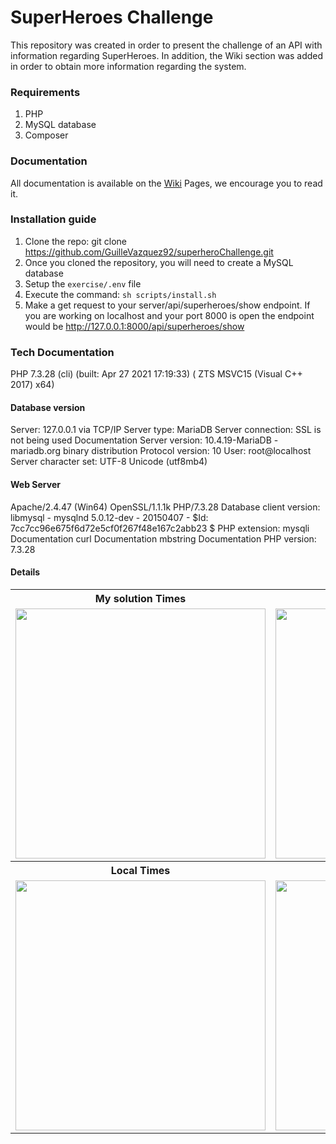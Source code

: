 # SuperHeroes Challenge
This repository was created in order to present the challenge of an API with information regarding SuperHeroes.
In addition, the Wiki section was added in order to obtain more information regarding the system.

### Requirements
1. PHP
2. MySQL database
3. Composer



### Documentation
All documentation is available on the <a href="https://github.com/GuilleVazquez92/superheroChallenge/wiki">Wiki</a> Pages, we encourage you to read it.

### Installation guide

1. Clone the repo:
git clone https://github.com/GuilleVazquez92/superheroChallenge.git
2. Once you cloned the repository, you will need to create a MySQL database
3. Setup the `exercise/.env` file
4. Execute the command: `sh scripts/install.sh`
5. Make a get request to your server/api/superheroes/show endpoint.
If you are working on localhost and your port 8000 is open the endpoint would be
http://127.0.0.1:8000/api/superheroes/show


### Tech Documentation

PHP 7.3.28 (cli) (built: Apr 27 2021 17:19:33) ( ZTS MSVC15 (Visual C++ 2017) x64)

#### Database version
Server: 127.0.0.1 via TCP/IP
Server type: MariaDB
Server connection: SSL is not being used Documentation
Server version: 10.4.19-MariaDB - mariadb.org binary distribution
Protocol version: 10
User: root@localhost
Server character set: UTF-8 Unicode (utf8mb4)

#### Web Server
Apache/2.4.47 (Win64) OpenSSL/1.1.1k PHP/7.3.28
Database client version: libmysql - mysqlnd 5.0.12-dev - 20150407 - $Id: 7cc7cc96e675f6d72e5cf0f267f48e167c2abb23 $
PHP extension: mysqli Documentation curl Documentation mbstring Documentation
PHP version: 7.3.28

#### Details

<table>
<tbody><tr><th>My solution Times</th><th>Example Times</th></tr>
<tr>
    <td><img src="img/time.png" width="400" style="max-width: 100%;"></td>
    <td><a target="_blank" rel="noopener noreferrer" href="/fnoceda/backboneChallenge/blob/master/img/2.png"><img src="/fnoceda/backboneChallenge/raw/master/img/2.png" width="400" style="max-width: 100%;"></a></td>
</tr>
<tr><th>Local Times</th><th>My Reponse example</th></tr>
<tr>
    <td><a target="_blank" rel="noopener noreferrer" href="/fnoceda/backboneChallenge/blob/master/img/local.png"><img src="/fnoceda/backboneChallenge/raw/master/img/local.png" width="400" style="max-width: 100%;"></a></td>
    <td><a target="_blank" rel="noopener noreferrer" href="/fnoceda/backboneChallenge/blob/master/img/response.png"><img src="/fnoceda/backboneChallenge/raw/master/img/response.png" width="400" style="max-width: 100%;"></a></td>
</tr>
</tbody></table>